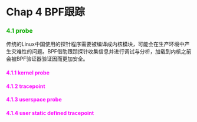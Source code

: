 # Chap 4 BPF跟踪

### <font color=peach>4.1 probe</font>

传统的Linux中国使用的探针程序需要被编译成内核模块，可能会在生产环境中产生灾难性的问题。BPF借助跟踪探针收集信息并进行调试与分析，加载到内核之前会被BPF验证器验证因而更加安全。

#### <font color=Magenta>4.1.1 kernel probe</font>

#### <font color=Magenta>4.1.2 tracepoint</font>

#### <font color=Magenta>4.1.3 userspace probe</font>

#### <font color=Magenta>4.1.4 user static defined tracepoint</font>